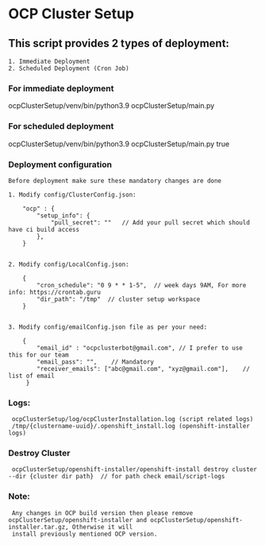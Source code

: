 # OCP Cluster Setup

## This script provides 2 types of deployment:
    1. Immediate Deployment
    2. Scheduled Deployment (Cron Job)

### For immediate deployment
   ocpClusterSetup/venv/bin/python3.9 ocpClusterSetup/main.py

### For scheduled deployment
   ocpClusterSetup/venv/bin/python3.9 ocpClusterSetup/main.py true

### Deployment configuration
    Before deployment make sure these mandatory changes are done
    
    1. Modify config/ClusterConfig.json: 
   
        "ocp" : {
            "setup_info": {
                "pull_secret": ""   // Add your pull secret which should have ci build access
            },    
        }


    2. Modify config/LocalConfig.json:
  
        {
            "cron_schedule": "0 9 * * 1-5",  // week days 9AM, For more info: https://crontab.guru
            "dir_path": "/tmp"  // cluster setup workspace
        }
     
     
    3. Modify config/emailConfig.json file as per your need:
        
        {
            "email_id" : "ocpclusterbot@gmail.com", // I prefer to use this for our team
            "email_pass": "",    // Mandatory
            "receiver_emails": ["abc@gmail.com", "xyz@gmail.com"],    // list of email
         }
         
 ### Logs:
     ocpClusterSetup/log/ocpClusterInstallation.log (script related logs)
     /tmp/{clustername-uuid}/.openshift_install.log (openshift-installer logs)
     
 ### Destroy Cluster
     ocpClusterSetup/openshift-installer/openshift-install destroy cluster --dir {cluster dir path}  // for path check email/script-logs
 
 ### Note:
     Any changes in OCP build version then please remove ocpClusterSetup/openshift-installer and ocpClusterSetup/openshift-installer.tar.gz, Otherwise it will
     install previously mentioned OCP version.
        


